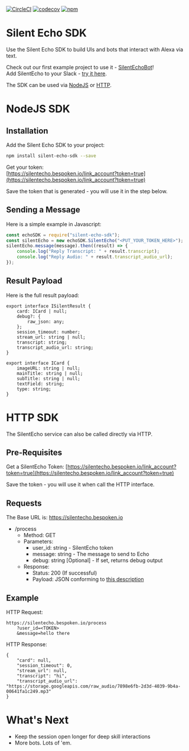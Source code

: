 [![CircleCI](https://circleci.com/gh/bespoken/silent-echo-sdk.svg?style=svg)](https://circleci.com/gh/bespoken/silent-echo-sdk)
[![codecov](https://codecov.io/gh/bespoken/silent-echo-sdk/branch/master/graph/badge.svg)](https://codecov.io/gh/bespoken/silent-echo-sdk)
[![npm](https://img.shields.io/npm/v/npm.svg)](https://www.npmjs.com/package/silent-echo-sdk)
# Silent Echo SDK
Use the Silent Echo SDK to build UIs and bots that interact with Alexa via text.

Check out our first example project to use it - [SilentEchoBot](https://github.com/bespoken/silent-echo-bot)!  
Add SilentEcho to your Slack - [try it here](https://silentechobot.bespoken.io/slack_auth).

The SDK can be used via [NodeJS](#nodejs-sdk) or [HTTP](#http-sdk).

# NodeJS SDK
## Installation
Add the Silent Echo SDK to your project:  
```bash
npm install silent-echo-sdk --save
```
Get your token:  
[https://silentecho.bespoken.io/link_account?token=true](https://silentecho.bespoken.io/link_account?token=true)

Save the token that is generated - you will use it in the step below.

## Sending a Message
Here is a simple example in Javascript:
```javascript
const echoSDK = require("silent-echo-sdk");
const silentEcho = new echoSDK.SilentEcho("<PUT_YOUR_TOKEN_HERE>");
silentEcho.message(message).then((result) => {
    console.log("Reply Transcript: " + result.transcript);
    console.log("Reply Audio: " + result.transcript_audio_url);
});
```

## Result Payload
Here is the full result payload:
```
export interface ISilentResult {
    card: ICard | null;
    debug?: {
        raw_json: any;
    };
    session_timeout: number;
    stream_url: string | null;
    transcript: string;
    transcript_audio_url: string;
}

export interface ICard {
    imageURL: string | null;
    mainTitle: string | null;
    subTitle: string | null;
    textField: string;
    type: string;
}
```

# HTTP SDK
The SilentEcho service can also be called directly via HTTP.

## Pre-Requisites
Get a SilentEcho Token:
[https://silentecho.bespoken.io/link_account?token=true](https://silentecho.bespoken.io/link_account?token=true)

Save the token - you will use it when call the HTTP interface.

## Requests
The Base URL is:
https://silentecho.bespoken.io

* /process
  * Method: GET
  * Parameters:
    * user_id: string - SilentEcho token
    * message: string - The message to send to Echo
    * debug: string [Optional] - If set, returns debug output
  * Response:
    * Status: 200 (If successful)
    * Payload: JSON conforming to [this description](#result-payload)

## Example
HTTP Request:
```
https://silentecho.bespoken.io/process
    ?user_id=<TOKEN>
    &message=hello there
```

HTTP Response:
```
{
    "card": null,
    "session_timeout": 0,
    "stream_url": null,
    "transcript": "hi",
    "transcript_audio_url": "https://storage.googleapis.com/raw_audio/7898e6fb-2d3d-4039-9b4a-00641fa1c249.mp3"
}
```

# What's Next
* Keep the session open longer for deep skill interactions
* More bots. Lots of 'em.

